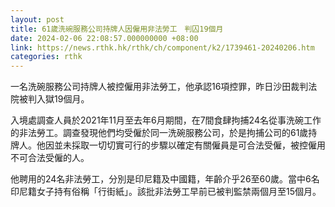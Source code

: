 ```yaml
---
layout: post
title: 61歲洗碗服務公司持牌人因僱用非法勞工　判囚19個月
date: 2024-02-06 22:08:57.000000000 +08:00
link: https://news.rthk.hk/rthk/ch/component/k2/1739461-20240206.htm
categories: rthk
---
```


一名洗碗服務公司持牌人被控僱用非法勞工，他承認16項控罪，昨日沙田裁判法院被判入獄19個月。

入境處調查人員於2021年11月至去年6月期間，在7間食肆拘捕24名從事洗碗工作的非法勞工。調查發現他們均受僱於同一洗碗服務公司，於是拘捕公司的61歲持牌人。他因並未採取一切切實可行的步驟以確定有關僱員是可合法受僱，被控僱用不可合法受僱的人。

他聘用的24名非法勞工，分別是印尼籍及中國籍，年齡介乎26至60歲。當中6名印尼籍女子持有俗稱「行街紙」。該批非法勞工早前已被判監禁兩個月至15個月。
